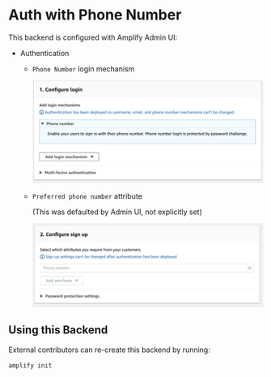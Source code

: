 # Auth with Phone Number

This backend is configured with Amplify Admin UI:

- Authentication

  - `Phone Number` login mechanism

    ![SCreenshot of Phone Number configuration](screenshot-login.png)

  - `Preferred phone number` attribute

    (This was defaulted by Admin UI, not explicitly set)

    ![Screenshot of Preferred Phone Number attribute](screenshot-signup.png)

## Using this Backend

External contributors can re-create this backend by running:

```shell
amplify init
```
